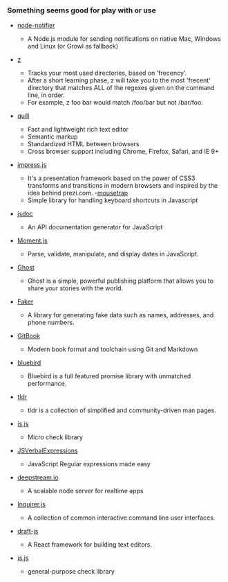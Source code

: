 ### Something seems good for play with or use

- [node-notifier](https://github.com/mikaelbr/node-notifier)
    - A Node.js module for sending notifications on native Mac, Windows and Linux (or Growl as fallback)

- [z](https://github.com/rupa/z)
    - Tracks your most used directories, based on 'frecency'.
    - After  a  short  learning  phase, z will take you to the most 'frecent' directory that matches ALL of the regexes given on the command line, in order.
    - For example, z foo bar would match /foo/bar but not /bar/foo.
- [quill](http://quilljs.com/)
    - Fast and lightweight rich text editor
    - Semantic markup
    - Standardized HTML between browsers
    - Cross browser support including Chrome, Firefox, Safari, and IE 9+
- [impress.js](https://github.com/impress/impress.js)
    - It's a presentation framework based on the power of CSS3 transforms and transitions in modern browsers and inspired by the idea behind prezi.com. 
-[mousetrap](https://github.com/ccampbell/mousetrap)
    - Simple library for handling keyboard shortcuts in Javascript
- [jsdoc](https://github.com/jsdoc3/jsdoc)
    - An API documentation generator for JavaScript
- [Moment.js](http://momentjs.com/)
    - Parse, validate, manipulate, and display dates in JavaScript.
- [Ghost](https://ghost.org/)
    - Ghost is a simple, powerful publishing platform that allows you to share your stories with the world.
- [Faker](https://github.com/stympy/faker)
    - A library for generating fake data such as names, addresses, and phone numbers.
- [GitBook](https://github.com/GitbookIO/gitbook)
    - Modern book format and toolchain using Git and Markdown

- [bluebird](https://github.com/petkaantonov/bluebird)
    - Bluebird is a full featured promise library with unmatched performance.
- [tldr](http://tldr-pages.github.io/)
    - tldr is a collection of simplified and community-driven man pages.
- [is.js](https://github.com/arasatasaygin/is.js)
    - Micro check library
- [JSVerbalExpressions](https://github.com/VerbalExpressions/JSVerbalExpressions)
    - JavaScript Regular expressions made easy
- [deepstream.io](https://github.com/deepstreamIO/deepstream.io)
    - A scalable node server for realtime apps
- [Inquirer.js](https://github.com/SBoudrias/Inquirer.js)
    - A collection of common interactive command line user interfaces.
- [draft-js](https://github.com/facebook/draft-js)
    - A React framework for building text editors.
- [is.js](https://github.com/arasatasaygin/is.js)
    - general-purpose check library